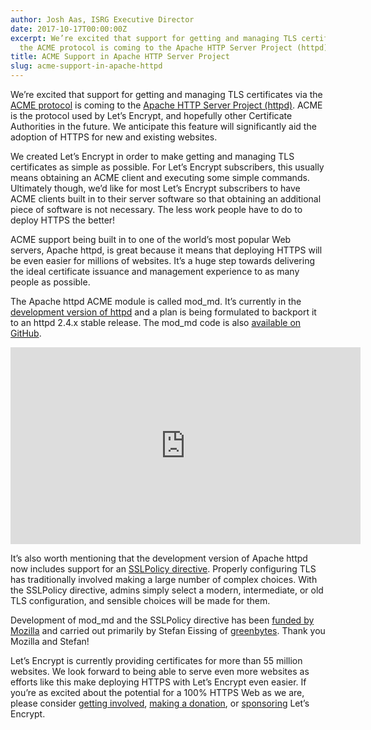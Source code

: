 ```yaml
---
author: Josh Aas, ISRG Executive Director
date: 2017-10-17T00:00:00Z
excerpt: We’re excited that support for getting and managing TLS certificates via
  the ACME protocol is coming to the Apache HTTP Server Project (httpd).
title: ACME Support in Apache HTTP Server Project
slug: acme-support-in-apache-httpd
---
```


We’re excited that support for getting and managing TLS certificates via the [ACME protocol](https://tools.ietf.org/html/draft-ietf-acme-acme-07) is coming to the [Apache HTTP Server Project (httpd)](https://httpd.apache.org/). ACME is the protocol used by Let’s Encrypt, and hopefully other Certificate Authorities in the future. We anticipate this feature will significantly aid the adoption of HTTPS for new and existing websites.

We created Let’s Encrypt in order to make getting and managing TLS certificates as simple as possible. For Let’s Encrypt subscribers, this usually means obtaining an ACME client and executing some simple commands. Ultimately though, we’d like for most Let’s Encrypt subscribers to have ACME clients built in to their server software so that obtaining an additional piece of software is not necessary. The less work people have to do to deploy HTTPS the better!

ACME support being built in to one of the world’s most popular Web servers, Apache httpd, is great because it means that deploying HTTPS will be even easier for millions of websites. It’s a huge step towards delivering the ideal certificate issuance and management experience to as many people as possible.

The Apache httpd ACME module is called mod_md. It’s currently in the [development version of httpd](https://svn.apache.org/viewvc/httpd/httpd/trunk/modules/md/) and a plan is being formulated to backport it to an httpd 2.4.x stable release. The mod_md code is also [available on GitHub](https://github.com/icing/mod_md).

<div style="text-align: center;"><iframe width="560" height="315" src="https://www.youtube.com/embed/gNJUpzNNWMw?rel=0" frameborder="0" allowfullscreen></iframe></div>

It’s also worth mentioning that the development version of Apache httpd now includes support for an [SSLPolicy directive](https://httpd.apache.org/docs/trunk/mod/mod_ssl.html#sslpolicy). Properly configuring TLS has traditionally involved making a large number of complex choices. With the SSLPolicy directive, admins simply select a modern, intermediate, or old TLS configuration, and sensible choices will be made for them.

Development of mod_md and the SSLPolicy directive has been [funded by Mozilla](https://blog.mozilla.org/blog/2017/10/03/mozilla-awards-half-million-open-source-projects/) and carried out primarily by Stefan Eissing of [greenbytes](https://www.greenbytes.de/). Thank you Mozilla and Stefan!

Let’s Encrypt is currently providing certificates for more than 55 million websites. We look forward to being able to serve even more websites as efforts like this make deploying HTTPS with Let’s Encrypt even easier. If you’re as excited about the potential for a 100% HTTPS Web as we are, please consider [getting involved](https://letsencrypt.org/getinvolved/), [making a donation](https://letsencrypt.org/donate/), or [sponsoring](https://letsencrypt.org/become-a-sponsor/) Let’s Encrypt.
